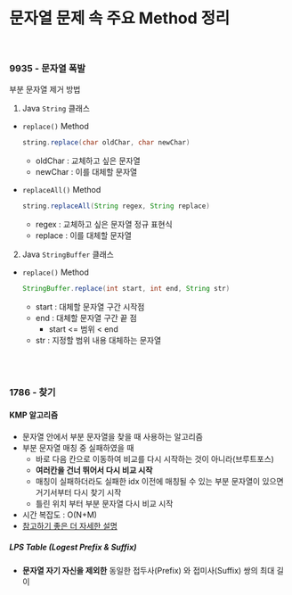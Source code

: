 # 문자열 문제 속 주요 Method 정리


<br>


### 9935 - 문자열 폭발

부분 문자열 제거 방법

1. Java  `String` 클래스


- `replace()` Method
  
   ```java
   string.replace(char oldChar, char newChar)
   ```

   
   
   - oldChar : 교체하고 싶은 문자열
   - newChar : 이를 대체할 문자열


- `replaceAll()` Method

   ```java
   string.replaceAll(String regex, String replace)
   ```

   - regex : 교체하고 싶은 문자열 정규 표현식
   - replace : 이를 대체할 문자열




2. Java `StringBuffer` 클래스

- `replace()` Method

  ```java
  StringBuffer.replace(int start, int end, String str)
  ```

  * start : 대체할 문자열 구간 시작점
  * end : 대체할 문자열 구간 끝 점
    * start <= 범위 < end
  * str : 지정할 범위 내용 대체하는 문자열

<br>

<br>

### 1786 - 찾기

#### KMP 알고리즘

* 문자열 안에서 부분 문자열을 찾을 때 사용하는 알고리즘
* 부분 문자열 매칭 중 실패하였을 때 
    * 바로 다음 칸으로 이동하여 비교를 다시 시작하는 것이 아니라(브루트포스)
    * **여러칸을 건너 뛰어서 다시 비교 시작**
    * 매칭이 실패하더라도 실패한 idx 이전에 매칭될 수 있는 부분 문자열이 있으면 거기서부터 다시 찾기 시작
    * 틀린 위치 부터 부분 문자열 다시 비교 시작
* 시간 복잡도 : O(N+M)
* [참고하기 좋은 더 자세한 설명](https://gusdnd852.tistory.com/172)



##### LPS Table (Logest Prefix & Suffix)

* **문자열 자기 자신을 제외한** 동일한 접두사(Prefix) 와 접미사(Suffix) 쌍의 최대 길이




